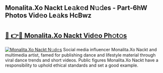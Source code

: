 ## Monalita.Xo Nackt Le𝚊k𝚎d N𝚞𝚍es - Part-6hW Photos Vid𝚎o Le𝚊ks HcBwz

# <h2><a href="http://fb4fxn.evod.top/?m=Monalita.Xo+Nackt">🔗 👉🔴 Monalita.Xo Nackt Vid𝚎o Ph𝚘t𝚘s</a></h2>

[![Monalita.Xo Nackt N𝚞d𝚎s](https://i.imgur.com/8V9OHl7.gif)](http://fb4fxn.evod.top/?m=Monalita.Xo+Nackt)
Social media influencer Monalita.Xo Nackt and multimedia artist, famed for publishing dance and lifestyle material through viral dance trends and short videos. Public figures Monalita.Xo Nackt have a responsibility to uphold ethical standards and set a good example. 
